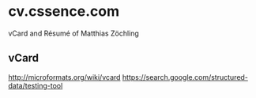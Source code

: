 # cv.cssence.com

vCard and Résumé of Matthias Zöchling

## vCard

http://microformats.org/wiki/vcard
https://search.google.com/structured-data/testing-tool
